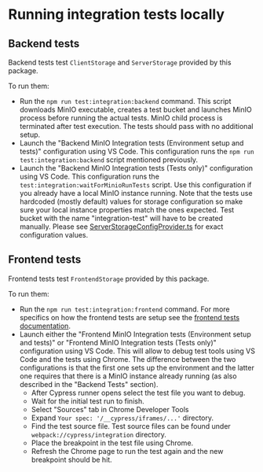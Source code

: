 # Running integration tests locally

## Backend tests

Backend tests test `ClientStorage` and `ServerStorage` provided by this package.

To run them:
- Run the `npm run test:integration:backend` command. This script downloads MinIO executable, creates a test bucket and launches MinIO process before running the actual tests. MinIO child process is terminated after test execution. The tests should pass with no additional setup.
- Launch the "Backend MinIO Integration tests (Environment setup and tests)" configuration using VS Code. This configuration runs the `npm run test:integration:backend` script mentioned previously.
- Launch the "Backend MinIO Integration tests (Tests only)" configuration using VS Code. This configuration runs the `test:integration:waitForMinioRunTests` script. Use this configuration if you already have a local MinIO instance running. Note that the tests use hardcoded (mostly default) values for storage configuration so make sure your local instance properties match the ones expected. Test bucket with the name "integration-test" will have to be created manually. Please see [ServerStorageConfigProvider.ts](./ServerStorageConfigProvider.ts) for exact configuration values.

## Frontend tests

Frontend tests test `FrontendStorage` provided by this package.

To run them:
- Run the `npm run test:integration:frontend` command. For more specifics on how the frontend tests are setup see the [frontend tests documentation](../../../../tests/frontend-storage/README.md).
- Launch either the "Frontend MinIO Integration tests (Environment setup and tests)" or "Frontend MinIO Integration tests (Tests only)" configuration using VS Code. This will allow to debug test tools using VS Code and the tests using Chrome. The difference between the two configurations is that the first one sets up the environment and the latter one requires that there is a MinIO instance already running (as also described in the "Backend Tests" section).
  - After Cypress runner opens select the test file you want to debug.
  - Wait for the initial test run to finish.
  - Select "Sources" tab in Chrome Developer Tools
  - Expand `Your spec: '/__cypress/iframes/...'` directory.
  - Find the test source file. Test source files can be found under `webpack://cypress/integration` directory.
  - Place the breakpoint in the test file using Chrome.
  - Refresh the Chrome page to run the test again and the new breakpoint should be hit.

